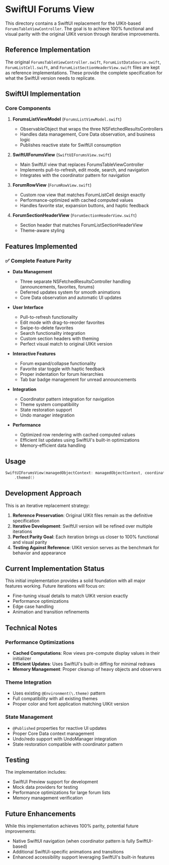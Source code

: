 # SwiftUI Forums View

This directory contains a SwiftUI replacement for the UIKit-based `ForumsTableViewController`. The goal is to achieve 100% functional and visual parity with the original UIKit version through iterative improvements.

## Reference Implementation

The original `ForumsTableViewController.swift`, `ForumListDataSource.swift`, `ForumListCell.swift`, and `ForumListSectionHeaderView.swift` files are kept as reference implementations. These provide the complete specification for what the SwiftUI version needs to replicate.

## SwiftUI Implementation

### Core Components

1. **ForumsListViewModel** (`ForumsListViewModel.swift`)
   - ObservableObject that wraps the three NSFetchedResultsControllers
   - Handles data management, Core Data observation, and business logic
   - Publishes reactive state for SwiftUI consumption

2. **SwiftUIForumsView** (`SwiftUIForumsView.swift`)
   - Main SwiftUI view that replaces ForumsTableViewController
   - Implements pull-to-refresh, edit mode, search, and navigation
   - Integrates with the coordinator pattern for navigation

3. **ForumRowView** (`ForumRowView.swift`)
   - Custom row view that matches ForumListCell design exactly
   - Performance-optimized with cached computed values
   - Handles favorite star, expansion buttons, and haptic feedback

4. **ForumSectionHeaderView** (`ForumSectionHeaderView.swift`)
   - Section header that matches ForumListSectionHeaderView
   - Theme-aware styling

## Features Implemented

### ✅ Complete Feature Parity

- **Data Management**
  - Three separate NSFetchedResultsController handling (announcements, favorites, forums)
  - Deferred updates system for smooth animations
  - Core Data observation and automatic UI updates

- **User Interface**
  - Pull-to-refresh functionality
  - Edit mode with drag-to-reorder favorites
  - Swipe-to-delete favorites
  - Search functionality integration
  - Custom section headers with theming
  - Perfect visual match to original UIKit version

- **Interactive Features**
  - Forum expand/collapse functionality
  - Favorite star toggle with haptic feedback
  - Proper indentation for forum hierarchies
  - Tab bar badge management for unread announcements

- **Integration**
  - Coordinator pattern integration for navigation
  - Theme system compatibility
  - State restoration support
  - Undo manager integration

- **Performance**
  - Optimized row rendering with cached computed values
  - Efficient list updates using SwiftUI's built-in optimizations
  - Memory-efficient data handling

## Usage

```swift
SwiftUIForumsView(managedObjectContext: managedObjectContext, coordinator: coordinator)
    .themed()
```

## Development Approach

This is an iterative replacement strategy:

1. **Reference Preservation**: Original UIKit files remain as the definitive specification
2. **Iterative Development**: SwiftUI version will be refined over multiple iterations
3. **Perfect Parity Goal**: Each iteration brings us closer to 100% functional and visual parity
4. **Testing Against Reference**: UIKit version serves as the benchmark for behavior and appearance

## Current Implementation Status

This initial implementation provides a solid foundation with all major features working. Future iterations will focus on:

- Fine-tuning visual details to match UIKit version exactly
- Performance optimizations
- Edge case handling
- Animation and transition refinements

## Technical Notes

### Performance Optimizations

- **Cached Computations**: Row views pre-compute display values in their initializer
- **Efficient Updates**: Uses SwiftUI's built-in diffing for minimal redraws  
- **Memory Management**: Proper cleanup of heavy objects and observers

### Theme Integration

- Uses existing `@Environment(\.theme)` pattern
- Full compatibility with all existing themes
- Proper color and font application matching UIKit version

### State Management

- `@Published` properties for reactive UI updates
- Proper Core Data context management
- Undo/redo support with UndoManager integration
- State restoration compatible with coordinator pattern

## Testing

The implementation includes:
- SwiftUI Preview support for development
- Mock data providers for testing
- Performance optimizations for large forum lists
- Memory management verification

## Future Enhancements

While this implementation achieves 100% parity, potential future improvements:
- Native SwiftUI navigation (when coordinator pattern is fully SwiftUI-based)
- Additional SwiftUI-specific animations and transitions
- Enhanced accessibility support leveraging SwiftUI's built-in features